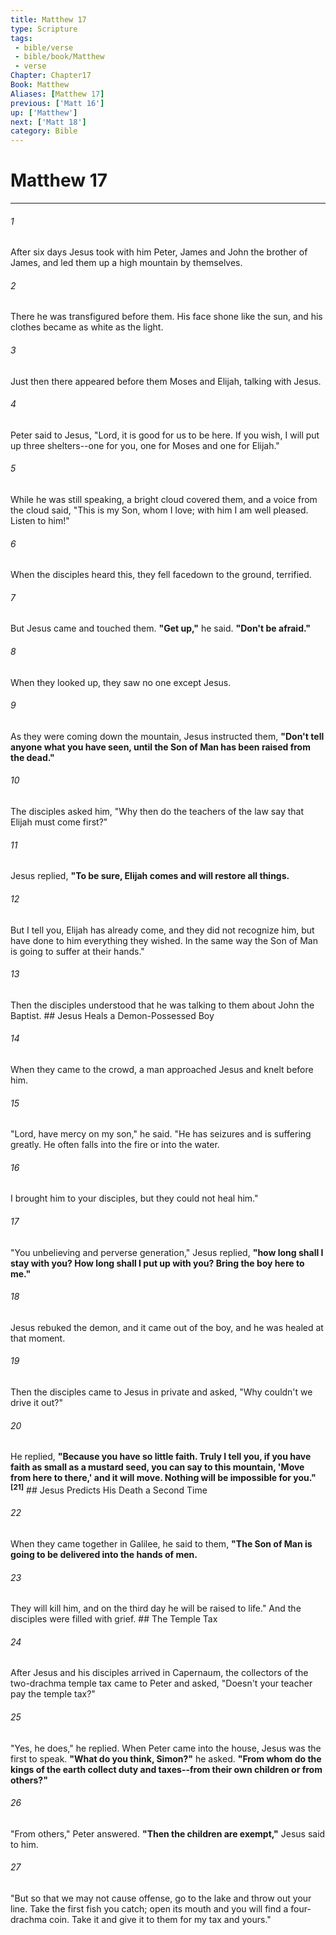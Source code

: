 ```yaml
---
title: Matthew 17
type: Scripture
tags:
 - bible/verse
 - bible/book/Matthew
 - verse
Chapter: Chapter17
Book: Matthew
Aliases: [Matthew 17]
previous: ['Matt 16']
up: ['Matthew']
next: ['Matt 18']
category: Bible
---
```

# Matthew 17

***


###### 1 
After six days Jesus took with him Peter, James and John the brother of James, and led them up a high mountain by themselves. 

###### 2 
There he was transfigured before them. His face shone like the sun, and his clothes became as white as the light. 

###### 3 
Just then there appeared before them Moses and Elijah, talking with Jesus. 

###### 4 
Peter said to Jesus, "Lord, it is good for us to be here. If you wish, I will put up three shelters--one for you, one for Moses and one for Elijah." 

###### 5 
While he was still speaking, a bright cloud covered them, and a voice from the cloud said, "This is my Son, whom I love; with him I am well pleased. Listen to him!" 

###### 6 
When the disciples heard this, they fell facedown to the ground, terrified. 

###### 7 
But Jesus came and touched them. **"Get up,"** he said. **"Don't be afraid."** 

###### 8 
When they looked up, they saw no one except Jesus. 

###### 9 
As they were coming down the mountain, Jesus instructed them, **"Don't tell anyone what you have seen, until the Son of Man has been raised from the dead."** 

###### 10 
The disciples asked him, "Why then do the teachers of the law say that Elijah must come first?" 

###### 11 
Jesus replied, **"To be sure, Elijah comes and will restore all things.** 

###### 12 
But I tell you, Elijah has already come, and they did not recognize him, but have done to him everything they wished. In the same way the Son of Man is going to suffer at their hands." 

###### 13 
Then the disciples understood that he was talking to them about John the Baptist. ## Jesus Heals a Demon-Possessed Boy 

###### 14 
When they came to the crowd, a man approached Jesus and knelt before him. 

###### 15 
"Lord, have mercy on my son," he said. "He has seizures and is suffering greatly. He often falls into the fire or into the water. 

###### 16 
I brought him to your disciples, but they could not heal him." 

###### 17 
"You unbelieving and perverse generation," Jesus replied, **"how long shall I stay with you? How long shall I put up with you? Bring the boy here to me."** 

###### 18 
Jesus rebuked the demon, and it came out of the boy, and he was healed at that moment. 

###### 19 
Then the disciples came to Jesus in private and asked, "Why couldn't we drive it out?" 

###### 20 
He replied, **"Because you have so little faith. Truly I tell you, if you have faith as small as a mustard seed, you can say to this mountain, 'Move from here to there,' and it will move. Nothing will be impossible for you."** **<sup class="versenum">[21]</sup>** ## Jesus Predicts His Death a Second Time 

###### 22 
When they came together in Galilee, he said to them, **"The Son of Man is going to be delivered into the hands of men.** 

###### 23 
They will kill him, and on the third day he will be raised to life." And the disciples were filled with grief. ## The Temple Tax 

###### 24 
After Jesus and his disciples arrived in Capernaum, the collectors of the two-drachma temple tax came to Peter and asked, "Doesn't your teacher pay the temple tax?" 

###### 25 
"Yes, he does," he replied. When Peter came into the house, Jesus was the first to speak. **"What do you think, Simon?"** he asked. **"From whom do the kings of the earth collect duty and taxes--from their own children or from others?"** 

###### 26 
"From others," Peter answered. **"Then the children are exempt,"** Jesus said to him. 

###### 27 
"But so that we may not cause offense, go to the lake and throw out your line. Take the first fish you catch; open its mouth and you will find a four-drachma coin. Take it and give it to them for my tax and yours." 
